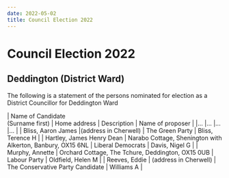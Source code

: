 ```yaml
---
date: 2022-05-02
title: Council Election 2022
---
```


# Council Election 2022

##    Deddington (District Ward) 



The following is a statement of the persons nominated for election as a District Councillor for Deddington Ward

|    Name of Candidate <br> (Surname first) |	Home address |	Description | Name of proposer |
|... |... |... |... |
|    Bliss,  Aaron James |(address in Cherwell) |	The Green Party |	Bliss, Terence H |
|   Hartley,  James Henry Dean | 	Narabo Cottage, Shenington with Alkerton, Banbury, OX15 6NL |	Liberal Democrats |	Davis, Nigel G  |
|    Murphy,    Annette |    	Orchard Cottage, The Tchure, Deddington, OX15 0UB |	Labour Party | 	Oldfield, Helen M  |
|     Reeves,  Eddie | (address in Cherwell) | 	The Conservative Party Candidate | 	Williams A 	|

